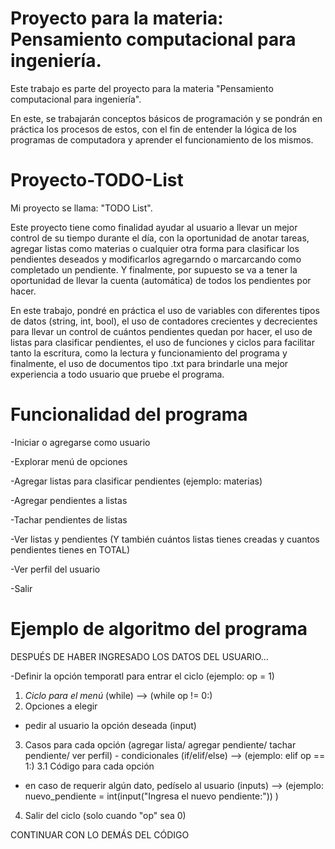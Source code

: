 # Proyecto para la materia: Pensamiento computacional para ingeniería.
Este trabajo es parte del proyecto para la materia "Pensamiento computacional para ingeniería".

En este, se trabajarán conceptos básicos de programación y se pondrán en práctica los procesos de estos, con el fin de entender la lógica de los programas de computadora y aprender el funcionamiento de los mismos.


# Proyecto-TODO-List

Mi proyecto se llama: "TODO List".

Este proyecto tiene como finalidad ayudar al usuario a llevar un mejor control de su tiempo durante el día, con la oportunidad de anotar tareas, agregar listas como materias o cualquier otra forma para clasificar los pendientes deseados y modificarlos agregarndo o marcarcando como completado un pendiente. 
Y finalmente, por supuesto se va a tener la oportunidad de llevar la cuenta (automática) de todos los pendientes por hacer.

En este trabajo, pondré en práctica el uso de variables con diferentes tipos de datos (string, int, bool), el uso de contadores crecientes y decrecientes para llevar un control de cuántos pendientes quedan por hacer, el uso de listas para clasificar pendientes, el uso de funciones y ciclos para facilitar tanto la escritura, como la lectura y funcionamiento del programa y finalmente, el uso de documentos tipo .txt para brindarle una mejor experiencia a todo usuario que pruebe el programa.


# Funcionalidad del programa

-Iniciar o agregarse como usuario

-Explorar menú de opciones

-Agregar listas para clasificar pendientes (ejemplo: materias)

-Agregar pendientes a listas

-Tachar pendientes de listas

-Ver listas y pendientes (Y también cuántos listas tienes creadas y cuantos pendientes tienes en TOTAL)

-Ver perfil del usuario

-Salir


# Ejemplo de algoritmo del programa

DESPUÉS DE HABER INGRESADO LOS DATOS DEL USUARIO...

-Definir la opción temporatl para entrar el ciclo (ejemplo: op = 1)
1. *Ciclo para el menú* (while) --> (while op != 0:)
2. Opciones a elegir
- pedir al usuario la opción deseada (input)
3. Casos para cada opción (agregar lista/ agregar pendiente/ tachar pendiente/ ver perfil) - condicionales (if/elif/else) --> (ejemplo: elif op == 1:)
  3.1 Código para cada opción
  - en caso de requerir algún dato, pedíselo al usuario (inputs) --> (ejemplo: nuevo_pendiente = int(input("Ingresa el nuevo pendiente:")) )
4. Salir del ciclo (solo cuando "op" sea 0)

CONTINUAR CON LO DEMÁS DEL CÓDIGO
